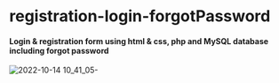 # registration-login-forgotPassword

#### Login & registration form using html & css, php and MySQL database including forgot password 
![2022-10-14 10_41_05-](https://user-images.githubusercontent.com/105711066/195791457-92715578-2e91-422e-8996-72c2d3b2a569.png)
